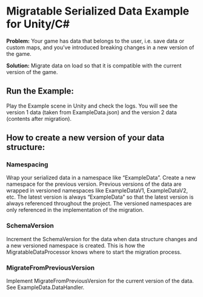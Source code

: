 # Migratable Serialized Data Example for Unity/C#

**Problem:** Your game has data that belongs to the user, i.e. save data or custom maps, and you’ve introduced breaking changes in a new version of the game. 

**Solution:** Migrate data on load so that it is compatible with the current version of the game.

## Run the Example:

Play the Example scene in Unity and check the logs. You will see the version 1 data (taken from ExampleData.json) and the version 2 data (contents after migration).

## How to create a new version of your data structure:

### Namespacing
Wrap your serialized data in a namespace like “ExampleData”. Create a new namespace for the previous version. Previous versions of the data are wrapped in versioned namespaces like ExampleDataV1, ExampleDataV2, etc. The latest version is always “ExampleData” so that the latest version is always referenced throughout the project. The versioned namespaces are only referenced in the implementation of the migration. 

### SchemaVersion
Increment the SchemaVersion for the data when data structure changes and a new versioned namespace is created. This is how the MigratableDataProcessor knows where to start the migration process. 

### MigrateFromPreviousVersion
Implement MigrateFromPreviousVersion for the current version of the data. See ExampleData.DataHandler. 
